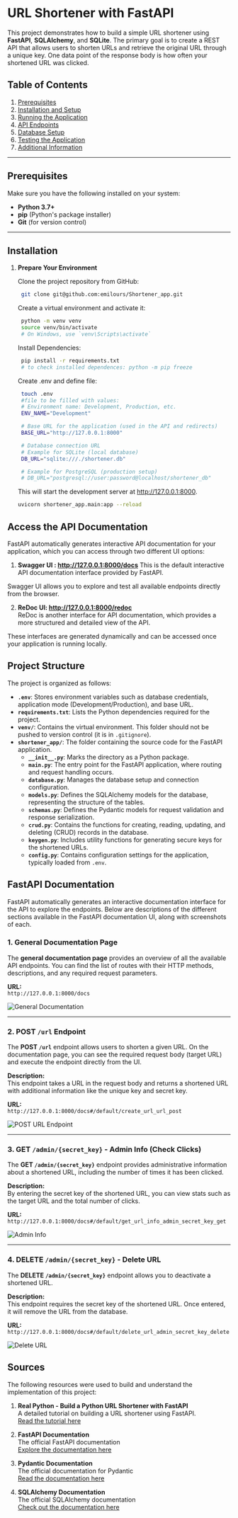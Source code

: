 
# URL Shortener with FastAPI

This project demonstrates how to build a simple URL shortener using **FastAPI**, **SQLAlchemy**, and **SQLite**. The primary goal is to create a REST API that allows users to shorten URLs and retrieve the original URL through a unique key. One data point of the response body is how often your shortened URL was clicked.

## Table of Contents

1. [Prerequisites](#prerequisites)
2. [Installation and Setup](#installation-and-setup)
3. [Running the Application](#running-the-application)
4. [API Endpoints](#api-endpoints)
5. [Database Setup](#database-setup)
6. [Testing the Application](#testing-the-application)
7. [Additional Information](#additional-information)

---


## Prerequisites
Make sure you have the following installed on your system:
- **Python 3.7+**
- **pip** (Python's package installer)
- **Git** (for version control)

---
## Installation

1. **Prepare Your Environment**  

   Clone the project repository from GitHub:

   ```bash
    git clone git@github.com:emilours/Shortener_app.git
    ```

    Create a virtual environment and activate it:

   ```bash
    python -m venv venv
    source venv/bin/activate 
    # On Windows, use `venv\Scripts\activate`

    ```

    Install Dependencies:

   ```bash
    pip install -r requirements.txt
    # to check installed dependences: python -m pip freeze 
    ```

    Create .env and  define file:

   ```bash
    touch .env
    #file to be filled with values:
    # Environment name: Development, Production, etc.
    ENV_NAME="Development"

    # Base URL for the application (used in the API and redirects)
    BASE_URL="http://127.0.0.1:8000"

    # Database connection URL
    # Example for SQLite (local database)
    DB_URL="sqlite:///./shortener.db"

    # Example for PostgreSQL (production setup)
    # DB_URL="postgresql://user:password@localhost/shortener_db"

    ```

    This will start the development server at http://127.0.0.1:8000.

    ```bash
    uvicorn shortener_app.main:app --reload
    ```

## Access the API Documentation

FastAPI automatically generates interactive API documentation for your application, which you can access through two different UI options:

1. **Swagger UI : http://127.0.0.1:8000/docs**
  This is the default interactive API documentation interface provided by FastAPI.

Swagger UI allows you to explore and test all available endpoints directly from the browser.

2. **ReDoc UI: http://127.0.0.1:8000/redoc**  
ReDoc is another interface for API documentation, which provides a more structured and detailed view of the API.

These interfaces are generated dynamically and can be accessed once your application is running locally.

## Project Structure

The project is organized as follows:


- **`.env`**: Stores environment variables such as database credentials, application mode (Development/Production), and base URL.
- **`requirements.txt`**: Lists the Python dependencies required for the project.
- **`venv/`**: Contains the virtual environment. This folder should not be pushed to version control (it is in `.gitignore`).
- **`shortener_app/`**: The folder containing the source code for the FastAPI application.
  - **`__init__.py`**: Marks the directory as a Python package.
  - **`main.py`**: The entry point for the FastAPI application, where routing and request handling occurs.
  - **`database.py`**: Manages the database setup and connection configuration.
  - **`models.py`**: Defines the SQLAlchemy models for the database, representing the structure of the tables.
  - **`schemas.py`**: Defines the Pydantic models for request validation and response serialization.
  - **`crud.py`**: Contains the functions for creating, reading, updating, and deleting (CRUD) records in the database.
  - **`keygen.py`**: Includes utility functions for generating secure keys for the shortened URLs.
  - **`config.py`**: Contains configuration settings for the application, typically loaded from `.env`.

## FastAPI Documentation

FastAPI automatically generates an interactive documentation interface for the API to explore the endpoints. Below are descriptions of the different sections available in the FastAPI documentation UI, along with screenshots of each.

### 1. General Documentation Page

The **general documentation page** provides an overview of all the available API endpoints. You can find the list of routes with their HTTP methods, descriptions, and any required request parameters.

**URL:**  
`http://127.0.0.1:8000/docs`

![General Documentation](assets/DocsView.png)

---

### 2. POST `/url` Endpoint

The **POST `/url`** endpoint allows users to shorten a given URL. On the documentation page, you can see the required request body (target URL) and execute the endpoint directly from the UI.

**Description:**  
This endpoint takes a URL in the request body and returns a shortened URL with additional information like the unique key and secret key.

**URL:**  
`http://127.0.0.1:8000/docs#/default/create_url_url_post`

![POST URL Endpoint](assets/POST.png)

---

### 3. GET `/admin/{secret_key}` - Admin Info (Check Clicks)

The **GET `/admin/{secret_key}`** endpoint provides administrative information about a shortened URL, including the number of times it has been clicked.

**Description:**  
By entering the secret key of the shortened URL, you can view stats such as the target URL and the total number of clicks.

**URL:**  
`http://127.0.0.1:8000/docs#/default/get_url_info_admin_secret_key_get`

![Admin Info](assets/ClickInfo.png)

---

### 4. DELETE `/admin/{secret_key}` - Delete URL

The **DELETE `/admin/{secret_key}`** endpoint allows you to deactivate a shortened URL.

**Description:**  
This endpoint requires the secret key of the shortened URL. Once entered, it will remove the URL from the database.

**URL:**  
`http://127.0.0.1:8000/docs#/default/delete_url_admin_secret_key_delete`

![Delete URL](assets/DeactivateURL.png)

## Sources

The following resources were used to build and understand the implementation of this project:

1. **Real Python - Build a Python URL Shortener with FastAPI**  
   A detailed tutorial on building a URL shortener using FastAPI.  
   [Read the tutorial here](https://realpython.com/build-a-python-url-shortener-with-fastapi/)

2. **FastAPI Documentation**  
   The official FastAPI documentation  
   [Explore the documentation here](https://fastapi.tiangolo.com/)

3. **Pydantic Documentation**  
   The official documentation for Pydantic  
   [Read the documentation here](https://docs.pydantic.dev/)

4. **SQLAlchemy Documentation**  
   The official SQLAlchemy documentation  
   [Check out the documentation here](https://www.sqlalchemy.org/)
